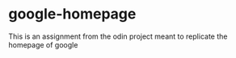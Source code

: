 # google-homepage
This is an assignment from the odin project meant to replicate the homepage of google
